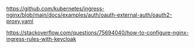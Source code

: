 https://github.com/kubernetes/ingress-nginx/blob/main/docs/examples/auth/oauth-external-auth/oauth2-proxy.yaml

https://stackoverflow.com/questions/75694040/how-to-configure-nginx-ingress-rules-with-keycloak